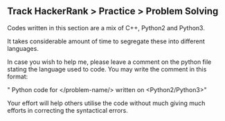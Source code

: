 ## Track HackerRank > Practice > Problem Solving

Codes written in this section are a mix of C++, Python2 and Python3.

It takes considerable amount of time to segregate these into different languages. 

In case you wish to help me, please leave a comment on the python file stating the language used to code. You may write the comment in this format:

" Python code for </problem-name/> written on <Python2/Python3>"

Your effort will help others utilise the code without much giving much efforts in correcting the syntactical errors.
